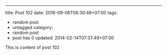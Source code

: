 ---
title: Post 102
date: 2016-09-06T06:30:48+07:00
tags:
  - random post
  - untagged
category:
  - random post
  - post has 0
updated: 2014-02-14T07:37:49+07:00

This is content of post 102